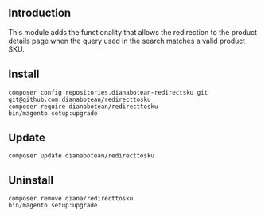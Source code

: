 ## Introduction
This module adds the functionality that allows the redirection to the product details page when the query used in the search matches a valid product SKU.

## Install
```
composer config repositories.dianabotean-redirectsku git git@github.com:dianabotean/redirecttosku
composer require dianabotean/redirecttosku
bin/magento setup:upgrade
```

## Update
```
composer update dianabotean/redirecttosku
```

## Uninstall
```
composer remove diana/redirecttosku
bin/magento setup:upgrade
```
